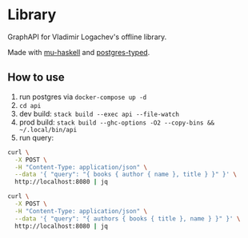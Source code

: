 # Library

GraphAPI for Vladimir Logachev's offline library.

Made with [mu-haskell] and [postgres-typed].

## How to use

1. run postgres via `docker-compose up -d`
1. `cd api`
1. dev build: `stack build --exec api --file-watch`
1. prod build: `stack build --ghc-options -O2 --copy-bins && ~/.local/bin/api`
1. run query:

```sh
curl \
  -X POST \
  -H "Content-Type: application/json" \
  --data '{ "query": "{ books { author { name }, title } }" }' \
  http://localhost:8080 | jq

curl \
  -X POST \
  -H "Content-Type: application/json" \
  --data '{ "query": "{ authors { books { title }, name } }" }' \
  http://localhost:8080 | jq

```


[mu-haskell]: https://github.com/higherkindness/mu-haskell
[postgres-typed]: https://github.com/dylex/postgresql-typed
